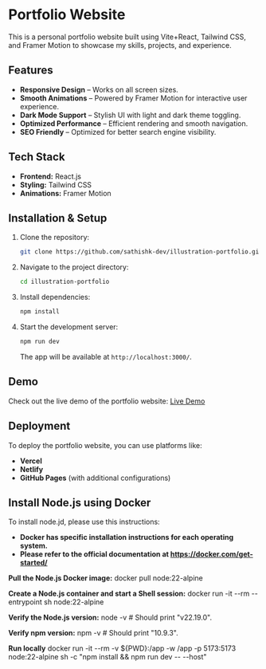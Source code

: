 # Portfolio Website

This is a personal portfolio website built using Vite+React, Tailwind CSS, and Framer Motion to showcase my skills, projects, and experience.

## Features
- **Responsive Design** – Works on all screen sizes.
- **Smooth Animations** – Powered by Framer Motion for interactive user experience.
- **Dark Mode Support** – Stylish UI with light and dark theme toggling.
- **Optimized Performance** – Efficient rendering and smooth navigation.
- **SEO Friendly** – Optimized for better search engine visibility.

## Tech Stack
- **Frontend:** React.js
- **Styling:** Tailwind CSS
- **Animations:** Framer Motion

## Installation & Setup

1. Clone the repository:
   ```sh
   git clone https://github.com/sathishk-dev/illustration-portfolio.git
   ```
2. Navigate to the project directory:
   ```sh
   cd illustration-portfolio
   ```
3. Install dependencies:
   ```sh
   npm install
   ```
4. Start the development server:
   ```sh
   npm run dev
   ```
   The app will be available at `http://localhost:3000/`.

## Demo
Check out the live demo of the portfolio website: [Live Demo](https://sk-illustration-portfolio.netlify.app/)

## Deployment
To deploy the portfolio website, you can use platforms like:
- **Vercel**
- **Netlify**
- **GitHub Pages** (with additional configurations)

## Install Node.js using Docker
To install node.jd, please use this instructions:
- **Docker has specific installation instructions for each operating system.**
- **Please refer to the official documentation at https://docker.com/get-started/**

**Pull the Node.js Docker image:**
docker pull node:22-alpine

**Create a Node.js container and start a Shell session:**
docker run -it --rm --entrypoint sh node:22-alpine

**Verify the Node.js version:**
node -v # Should print "v22.19.0".

**Verify npm version:**
npm -v # Should print "10.9.3".

**Run locally**
docker run -it --rm -v ${PWD}:/app -w /app -p 5173:5173 node:22-alpine sh -c "npm install && npm run dev -- --host"
